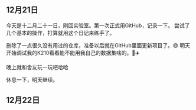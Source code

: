 ## 12月21日

今天是十二月二十一日，刚回实验室。第一次正式用GitHub，记录一下。
尝试了几个基本的操作，打算就用这个日记来练手了。

删除了一点很久没有用过的仓库，准备以后就在GitHub里面更新项目了。:smile:
明天开始调试我的K210看看能不能用我自己的数据集啥的。:calendar::airplane:

晚上就和舍友玩一玩吧哈哈

休息一下，明天继续。

## 12月22日

